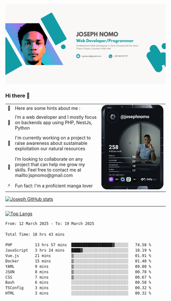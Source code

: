 ![Banner of my profile!](/Joseph_NOMO_NEW.png "Banner")

### Hi there 👋

<!--- | --  | 👋  | Here are some hints about me :                                                                                                 | <td rowspan=6><img src="/devcard.svg" width="400" alt="Joseph NOMO's Dev Card"/></td> |
| --- | --- | ------------------------------------------------------------------------------------------------------------------------------ | ------------------------------------------------------------------------------------- |
| --  | 🔭  | I’m a web developer and I mostly focus on backends app using PHP, NestJs, Python                                               |
| --  | 🦁  | I'm currently working on a project to raise awareness about sustainable exploitation our natural resources                     |
| --  | 👯  | I’m looking to collaborate on any project that can help me grow my skills. Feel free to contact me at mailto:jspnomo@gmail.com |
| --  | ⚡  | Fun fact: I'm a proficient manga lover                                                                                         |
--->

<table>
    <tr>
        <td width="1%">👋</td>
        <td width="55%">Here are some hints about me :</td>
        <td rowspan=6 width="44%"><img src="/devcard.svg" width="400" alt="Joseph NOMO's Dev Card"/></td>
    </tr>
    <tr>
        <td>🔭</td>
        <td>I’m a web developer and I mostly focus on backends app using PHP, NestJs, Python</td>
    </tr>
    <tr>
        <td>🦁</td>
        <td>I'm currently working on a project to raise awareness about sustainable exploitation our natural resources</td>
    </tr>
    <tr>
        <td>👯</td>
        <td>I’m looking to collaborate on any project that can help me grow my skills. Feel free to contact me at mailto:jspnomo@gmail.com</td>
    </tr>
    <tr>
        <td>⚡</td>
        <td>Fun fact: I'm a proficient manga lover</td>
    </tr>

</table>

[![Joseph GitHub stats](https://github-readme-stats-seven-sigma-53.vercel.app/api?username=Jspascal)](https://github.com/Jspascal/github-readme-stats)

---

[![Top Langs](https://github-readme-stats-seven-sigma-53.vercel.app/api/top-langs/?username=Jspascal&layout=compact)](https://github.com/Jspascal/github-readme-stats)

<!--START_SECTION:waka-->

```txt
From: 12 March 2025 - To: 19 March 2025

Total Time: 18 hrs 43 mins

PHP          13 hrs 57 mins  ██████████████████▓░░░░░░   74.58 %
JavaScript   3 hrs 24 mins   ████▓░░░░░░░░░░░░░░░░░░░░   18.19 %
Vue.js       21 mins         ▒░░░░░░░░░░░░░░░░░░░░░░░░   01.91 %
Docker       15 mins         ▒░░░░░░░░░░░░░░░░░░░░░░░░   01.40 %
YAML         9 mins          ▒░░░░░░░░░░░░░░░░░░░░░░░░   00.80 %
JSON         8 mins          ▒░░░░░░░░░░░░░░░░░░░░░░░░   00.78 %
CSS          7 mins          ▒░░░░░░░░░░░░░░░░░░░░░░░░   00.67 %
Bash         6 mins          ░░░░░░░░░░░░░░░░░░░░░░░░░   00.58 %
TSConfig     3 mins          ░░░░░░░░░░░░░░░░░░░░░░░░░   00.32 %
HTML         3 mins          ░░░░░░░░░░░░░░░░░░░░░░░░░   00.32 %
```

<!--END_SECTION:waka-->
